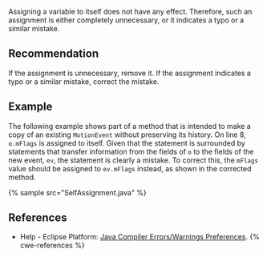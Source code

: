 Assigning a variable to itself does not have any effect. Therefore, such an assignment is either completely unnecessary, or it indicates a typo or a similar mistake.


## Recommendation
If the assignment is unnecessary, remove it. If the assignment indicates a typo or a similar mistake, correct the mistake.


## Example
The following example shows part of a method that is intended to make a copy of an existing `MotionEvent` without preserving its history. On line 8, `o.mFlags` is assigned to itself. Given that the statement is surrounded by statements that transfer information from the fields of `o` to the fields of the new event, `ev`, the statement is clearly a mistake. To correct this, the `mFlags` value should be assigned to `ev.mFlags` instead, as shown in the corrected method.

{% sample src="SelfAssignment.java" %}

## References
* Help - Eclipse Platform: [Java Compiler Errors/Warnings Preferences](https://help.eclipse.org/2020-12/advanced/content.jsp?topic=/org.eclipse.jdt.doc.user/reference/preferences/java/compiler/ref-preferences-errors-warnings.htm).
{% cwe-references %}
